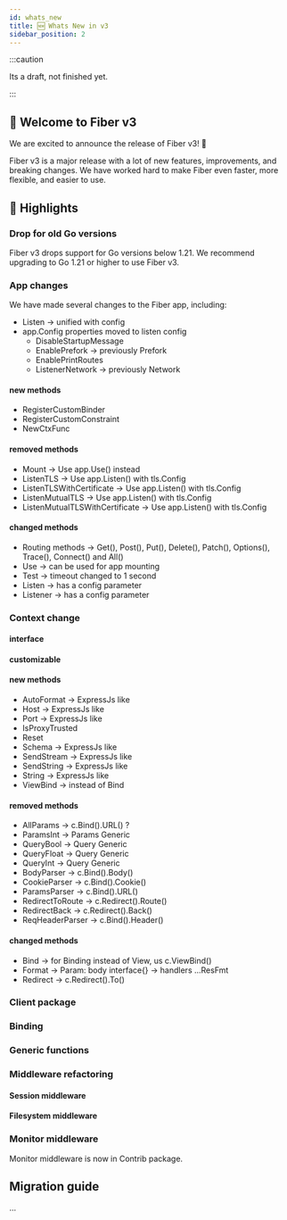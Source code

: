 ```yaml
---
id: whats_new
title: 🆕 Whats New in v3
sidebar_position: 2
---
```


:::caution

Its a draft, not finished yet.

:::

[//]: # (https://github.com/gofiber/fiber/releases/tag/v3.0.0-beta.2)

## 🎉 Welcome to Fiber v3

We are excited to announce the release of Fiber v3! 🚀

Fiber v3 is a major release with a lot of new features, improvements, and breaking changes. We have worked hard to make Fiber even faster, more flexible, and easier to use.

## 🚀 Highlights

### Drop for old Go versions

Fiber v3 drops support for Go versions below 1.21. We recommend upgrading to Go 1.21 or higher to use Fiber v3.

### App changes

We have made several changes to the Fiber app, including:

* Listen -> unified with config
* app.Config properties moved to listen config
  * DisableStartupMessage
  * EnablePrefork -> previously Prefork
  * EnablePrintRoutes
  * ListenerNetwork -> previously Network

#### new methods

* RegisterCustomBinder
* RegisterCustomConstraint
* NewCtxFunc

#### removed methods

* Mount -> Use app.Use() instead
* ListenTLS -> Use app.Listen() with tls.Config
* ListenTLSWithCertificate -> Use app.Listen() with tls.Config
* ListenMutualTLS -> Use app.Listen() with tls.Config
* ListenMutualTLSWithCertificate -> Use app.Listen() with tls.Config

#### changed methods

* Routing methods -> Get(), Post(), Put(), Delete(), Patch(), Options(), Trace(), Connect() and All()
* Use -> can be used for app mounting
* Test -> timeout changed to 1 second
* Listen -> has a config parameter
* Listener -> has a config parameter

### Context change
#### interface 
#### customizable

#### new methods

* AutoFormat -> ExpressJs like
* Host -> ExpressJs like
* Port -> ExpressJs like
* IsProxyTrusted
* Reset
* Schema -> ExpressJs like
* SendStream -> ExpressJs like
* SendString -> ExpressJs like
* String -> ExpressJs like
* ViewBind -> instead of Bind

#### removed methods

* AllParams -> c.Bind().URL() ?
* ParamsInt -> Params Generic
* QueryBool -> Query Generic
* QueryFloat -> Query Generic
* QueryInt -> Query Generic
* BodyParser -> c.Bind().Body()
* CookieParser -> c.Bind().Cookie()
* ParamsParser -> c.Bind().URL()
* RedirectToRoute -> c.Redirect().Route()
* RedirectBack -> c.Redirect().Back()
* ReqHeaderParser -> c.Bind().Header()

#### changed methods

* Bind -> for Binding instead of View, us c.ViewBind()
* Format -> Param: body interface{} -> handlers ...ResFmt
* Redirect -> c.Redirect().To()

### Client package


### Binding
### Generic functions

### Middleware refactoring
#### Session middleware
#### Filesystem middleware
### Monitor middleware

Monitor middleware is now in Contrib package.

## Migration guide
...
